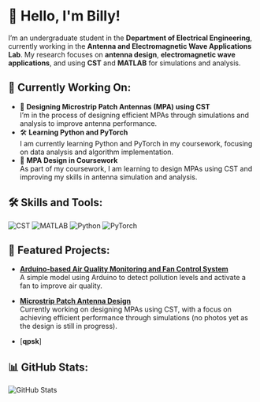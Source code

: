 # 👋 Hello, I'm Billy!  
I’m an undergraduate student in the **Department of Electrical Engineering**, currently working in the **Antenna and Electromagnetic Wave Applications Lab**. My research focuses on **antenna design**, **electromagnetic wave applications**, and using **CST** and **MATLAB** for simulations and analysis.

## 🔭 Currently Working On:
- 📡 **Designing Microstrip Patch Antennas (MPA) using CST**  
  I’m in the process of designing efficient MPAs through simulations and analysis to improve antenna performance.
- 🛠 **Learning Python and PyTorch**  
  I am currently learning Python and PyTorch in my coursework, focusing on data analysis and algorithm implementation.
- 🌱 **MPA Design in Coursework**  
  As part of my coursework, I am learning to design MPAs using CST and improving my skills in antenna simulation and analysis.


## 🛠 Skills and Tools:
![CST](https://img.shields.io/badge/-CST-darkblue)
![MATLAB](https://img.shields.io/badge/-MATLAB-0076A8?logo=mathworks&logoColor=white)
![Python](https://img.shields.io/badge/-Python-3776AB?logo=python&logoColor=white)
![PyTorch](https://img.shields.io/badge/-PyTorch-EE4C2C?logo=pytorch&logoColor=white)

## 📂 Featured Projects:
- [**Arduino-based Air Quality Monitoring and Fan Control System**](https://github.com/your-arduino-project)  
  A simple model using Arduino to detect pollution levels and activate a fan to improve air quality.

- [**Microstrip Patch Antenna Design**](https://github.com/MPA)  
  Currently working on designing MPAs using CST, with a focus on achieving efficient performance through simulations (no photos yet as the design is still in progress).

- [**qpsk**]
## 📊 GitHub Stats:
![GitHub Stats](https://github-readme-stats.vercel.app/api?username=billy-yong&show_icons=true&theme=radical)
